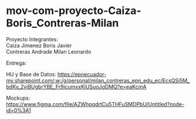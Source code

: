 # mov-com-proyecto-Caiza-Boris_Contreras-Milan
Proyecto
Integrantes:  
Caiza Jimenez Boris Javier<br>
Contreras Andrade Milan Leonardo
       
Entrega:

  HU y Base de Datos: https://epnecuador-my.sharepoint.com/:w:/g/personal/milan_contreras_epn_edu_ec/EcsQSi5M_bdKv_2yjBUgbrYBE_Fr9icumxxKlUSuoJqDMQ?e=eaKcmA
	
  Mockups: https://www.figma.com/file/AZWhpqdrtCu5THFuSMDPbU/Untitled?node-id=0%3A1
	
